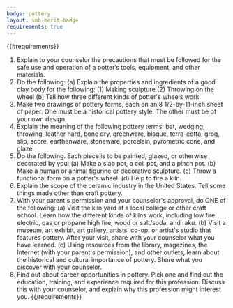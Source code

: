 ```yaml
---
badge: pottery
layout: smb-merit-badge
requirements: true
---
```


{{#requirements}}
1. Explain to your counselor the precautions that must be followed for the safe use and operation of a potter’s tools, equipment, and other materials.
2. Do the following:
    (a) Explain the properties and ingredients of a good clay body for the following:
        (1) Making sculpture
        (2) Throwing on the wheel
    (b) Tell how three different kinds of potter's wheels work.
3. Make two drawings of pottery forms, each on an 8 1/2-by-11-inch sheet of paper. One must be a historical pottery style. The other must be of your own design.
4. Explain the meaning of the following pottery terms: bat, wedging, throwing, leather hard, bone dry, greenware, bisque, terra-cotta, grog, slip, score, earthenware, stoneware, porcelain, pyrometric cone, and glaze.
5. Do the following. Each piece is to be painted, glazed, or otherwise decorated by you:
    (a) Make a slab pot, a coil pot, and a pinch pot.
    (b) Make a human or animal figurine or decorative sculpture.
    (c) Throw a functional form on a potter's wheel.
    (d) Help to fire a kiln.
6. Explain the scope of the ceramic industry in the United States. Tell some things made other than craft pottery.
7. With your parent's permission and your counselor's approval, do ONE of the following:
    (a) Visit the kiln yard at a local college or other craft school. Learn how the different kinds of kilns work, including low fire electric, gas or propane high fire, wood or salt/soda, and raku.
    (b) Visit a museum, art exhibit, art gallery, artists' co-op, or artist's studio that features pottery. After your visit, share with your counselor what you have learned.
    (c) Using resources from the library, magazines, the Internet (with your parent's permission), and other outlets, learn about the historical and cultural importance of pottery. Share what you discover with your counselor.
8. Find out about career opportunities in pottery. Pick one and find out the education, training, and experience required for this profession. Discuss this with your counselor, and explain why this profession might interest you.
{{/requirements}}
